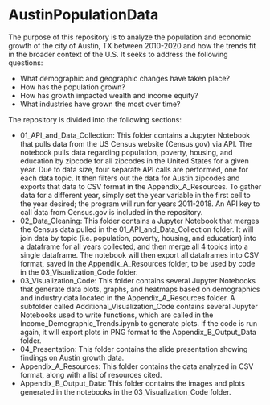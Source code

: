# AustinPopulationData

The purpose of this repository is to analyze the population and economic growth of the city of Austin, TX between 2010-2020 and how the trends fit in the broader context of the U.S.
It seeks to address the following questions:

- What demographic and geographic changes have taken place?
- How has the population grown?
- How has growth impacted wealth and income equity?
- What industries have grown the most over time? 

The repository is divided into the following sections:
- 01_API_and_Data_Collection: This folder contains a Jupyter Notebook that pulls data from the US Census website (Census.gov) via API. The notebook pulls data regarding population, poverty, housing, and education by zipcode for all zipcodes in the United States for a given year. Due to data size, four separate API calls are performed, one for each data topic. It then filters out the data for Austin zipcodes and exports that data to CSV format in the Appendix_A_Resources. To gather data for a different year, simply set the year variable in the first cell to the year desired; the program will run for years 2011-2018. An API key to call data from Census.gov is included in the repository.
- 02_Data_Cleaning: This folder contains a Jupyter Notebook that merges the Census data pulled in the 01_API_and_Data_Collection folder. It will join data by topic (i.e. population, poverty, housing, and education) into a dataframe for all years collected, and then merge all 4 topics into a single dataframe. The notebook will then export all dataframes into CSV format, saved in the Appendix_A_Resources folder, to be used by code in the 03_Visualization_Code folder.
- 03_Visualization_Code: This folder contains several Jupyter Notebooks that generate data plots, graphs, and heatmaps based on demographics and industry data located in the Appendix_A_Resources folder. A subfolder called Additional_Visualization_Code contains several Jupyter Notebooks used to write functions, which are called in the Income_Demographic_Trends.ipynb to generate plots. If the code is run again, it will export plots in PNG format to the Appendix_B_Output_Data folder.
- 04_Presentation: This folder contains the slide presentation showing findings on Austin growth data.
- Appendix_A_Resources: This folder contains the data analyzed in CSV format, along with a list of resources cited.
- Appendix_B_Output_Data: This folder contains the images and plots generated in the notebooks in the 03_Visualization_Code folder.
